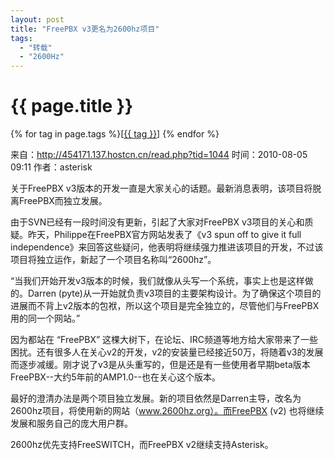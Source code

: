 ```yaml
---
layout: post
title: "FreePBX v3更名为2600hz项目"
tags:
  - "转载"
  - "2600Hz"
---
```


# {{ page.title }}

<div class="tags">
{% for tag in page.tags %}[<a class="tag" href="/tags.html#{{ tag }}">{{ tag }}</a>] {% endfor %}
</div>


来自：http://454171.137.hostcn.cn/read.php?tid=1044
时间：2010-08-05 09:11 作者：asterisk


关于FreePBX v3版本的开发一直是大家关心的话题。最新消息表明，该项目将脱离FreePBX而独立发展。
 
由于SVN已经有一段时间没有更新，引起了大家对FreePBX v3项目的关心和质疑。昨天，Philippe在FreePBX官方网站发表了《v3 spun off to give it full independence》来回答这些疑问，他表明将继续强力推进该项目的开发，不过该项目将独立运作，新起了一个项目名称叫“2600hz”。 

“当我们开始开发v3版本的时候，我们就像从头写一个系统，事实上也是这样做的。Darren (pyte)从一开始就负责v3项目的主要架构设计。为了确保这个项目的进展而不背上v2版本的包袱，所以这个项目是完全独立的，尽管他们与FreePBX用的同一个网站。” 

因为都站在 “FreePBX” 这棵大树下，在论坛、IRC频道等地方给大家带来了一些困扰。还有很多人在关心v2的开发，v2的安装量已经接近50万，将随着v3的发展而逐步减缓。刚才说了v3是从头重写的，但是还是有一些使用者早期beta版本FreePBX--大约5年前的AMP1.0--也在关心这个版本。 

最好的澄清办法是两个项目独立发展。新的项目依然是Darren主导，改名为2600hz项目，将使用新的网站（www.2600hz.org）。而FreePBX (v2) 也将继续发展和服务自己的庞大用户群。 

2600hz优先支持FreeSWITCH，而FreePBX v2继续支持Asterisk。 
